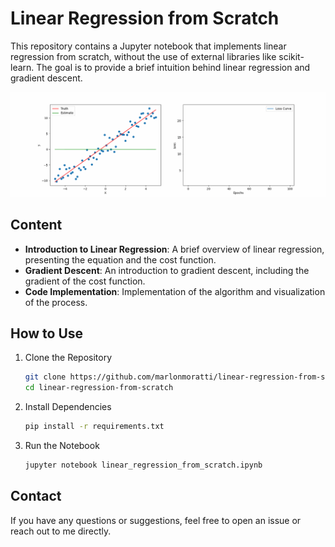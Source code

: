 # Linear Regression from Scratch

This repository contains a Jupyter notebook that implements linear regression from scratch, without the use of external libraries like scikit-learn. The goal is to provide a brief intuition behind linear regression and gradient descent.

![Linear Regression Step-By-Step](animation.gif)

## Content

- **Introduction to Linear Regression**: A brief overview of linear regression, presenting the equation and the cost function.
- **Gradient Descent**: An introduction to gradient descent, including the gradient of the cost function.
- **Code Implementation**: Implementation of the algorithm and visualization of the process.

## How to Use

1. Clone the Repository

    ```bash
    git clone https://github.com/marlonmoratti/linear-regression-from-scratch.git
    cd linear-regression-from-scratch

2. Install Dependencies
   ```bash
   pip install -r requirements.txt

3. Run the Notebook
    ```bash
    jupyter notebook linear_regression_from_scratch.ipynb

## Contact

If you have any questions or suggestions, feel free to open an issue or reach out to me directly.
